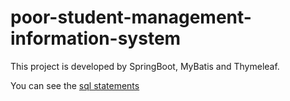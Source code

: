# poor-student-management-information-system

This project is developed by SpringBoot, MyBatis and Thymeleaf.

You can see the [sql statements](psmis.sql)

